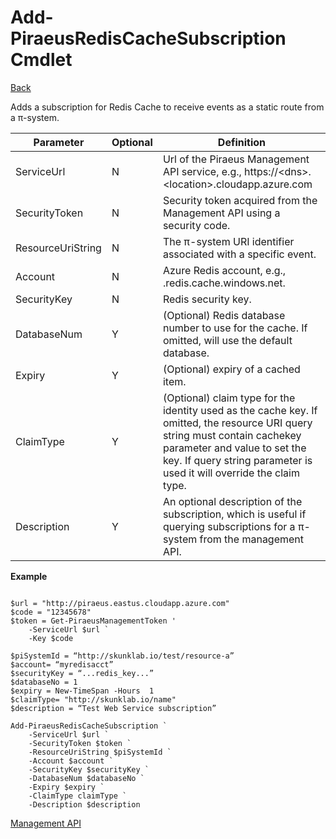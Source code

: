 ﻿





Add-PiraeusRedisCacheSubscription Cmdlet
=====
[Back](MgmtApi.md)

Adds a subscription for Redis Cache to receive events as a static route from a π-system.

**Parameter**     | **Optional** | **Definition**                                                                                                                      |
|-------------------|--------------|-------------------------------------------------------------------------------------------------------------------------------------|
| ServiceUrl        | N            | Url of the Piraeus Management API service, e.g., https://\<dns\>.\<location\>.cloudapp.azure.com                                    |
| SecurityToken     | N            | Security token acquired from the Management API using a security code.                                                              |
| ResourceUriString | N            | The π-system URI identifier associated with a specific event.                                                                       |
| Account| N            | Azure Redis account, e.g., <account>.redis.cache.windows.net.                                                                                           |
| SecurityKey| N            | Redis security key.                                                                                                        |
| DatabaseNum| Y| (Optional) Redis database number to use for the cache.  If omitted, will use the default database.|                                                                                              |
| Expiry| Y            |(Optional) expiry of a cached item.               |
|ClaimType|Y|(Optional) claim type for the identity used as the cache key.  If omitted, the resource URI query string must contain cachekey parameter and value to set the key.  If query string parameter is used it will override the claim type.|
| Description       | Y            | An optional description of the subscription, which is useful if querying subscriptions for a π-system from the management API.      |


**Example**

```

$url = "http://piraeus.eastus.cloudapp.azure.com"  
$code = "12345678"  
$token = Get-PiraeusManagementToken '
	-ServiceUrl $url `
	-Key $code 

$piSystemId = “http://skunklab.io/test/resource-a”  
$account= “myredisacct”  
$securityKey = “...redis_key...”  
$databaseNo = 1
$expiry = New-TimeSpan -Hours  1
$claimType= "http://skunklab.io/name"
$description = “Test Web Service subscription”

Add-PiraeusRedisCacheSubscription `
	-ServiceUrl $url `
	-SecurityToken $token `	
	-ResourceUriString $piSystemId `  
	-Account $account `
	-SecurityKey $securityKey `
	-DatabaseNum $databaseNo `
	-Expiry $expiry `
	-ClaimType claimType `
	-Description $description
```

[Management API](MgmtApi.md)


